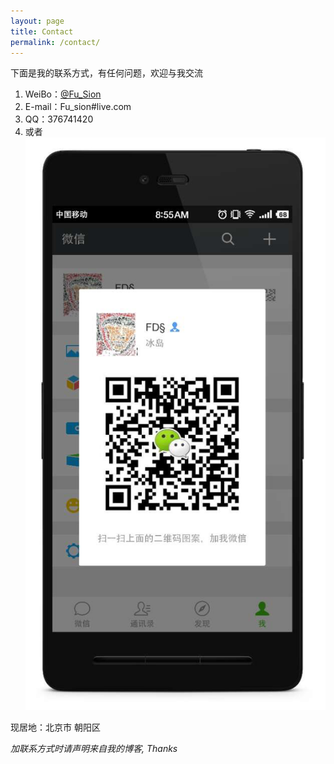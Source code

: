 ```yaml
---
layout: page
title: Contact
permalink: /contact/
---
```

下面是我的联系方式，有任何问题，欢迎与我交流

1. WeiBo：[@Fu_Sion](http://weibo.com/fudongsheng)
2. E-mail：Fu_sion#live.com
3. QQ：376741420
4. 或者![weiChat](https://raw.githubusercontent.com/SionFu/SionFu.github.io/master/_site/images/WeChat.png)

现居地：北京市 朝阳区

*加联系方式时请声明来自我的博客, Thanks*


